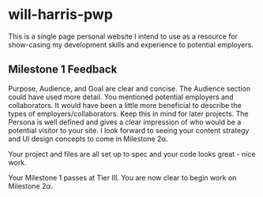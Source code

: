 # will-harris-pwp
This is a single page personal website I intend to use as a resource for show-casing my development skills and experience to potential employers.

## Milestone 1 Feedback
Purpose, Audience, and Goal are clear and concise. The Audience section could have used more detail. You mentioned potential employers and collaborators. It would have been a little more beneficial to describe the types of employers/collaborators. Keep this in mind for later projects. The Persona is well defined and gives a clear impression of who would be a potential visitor to your site. I look forward to seeing your content strategy and UI design concepts to come in Milestone 2α.

Your project and files are all set up to spec and your code looks great - nice work.

Your Milestone 1 passes at Tier III. You are now clear to begin work on Milestone 2α.
